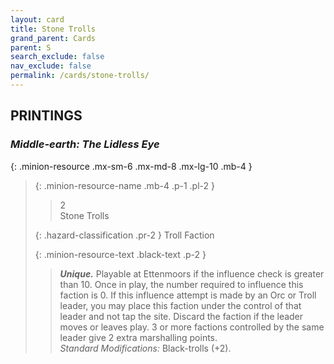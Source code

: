 ```yaml
---
layout: card
title: Stone Trolls
grand_parent: Cards
parent: S
search_exclude: false
nav_exclude: false
permalink: /cards/stone-trolls/
---
```


## PRINTINGS


### _Middle-earth: The Lidless Eye_

{: .minion-resource .mx-sm-6 .mx-md-8 .mx-lg-10 .mb-4 }
> {: .minion-resource-name .mb-4 .p-1 .pl-2 }
> > <div class="hazard-mp">2</div>
> > <div class="card-name">Stone Trolls</div>
>
> {: .hazard-classification .pr-2 }
> Troll Faction
>
> {: .minion-resource-text .black-text .p-2 }
> > _**Unique.**_ Playable at Ettenmoors if the influence check is greater than 10. Once in play, the number required to influence this faction is 0. If this influence attempt is made by an Orc or Troll leader, you may place this faction under the control of that leader and not tap the site. Discard the faction if the leader moves or leaves play. 3 or more factions controlled by the same leader give 2 extra marshalling points. <br>_Standard Modifications:_ Black-trolls (+2).   
> 
